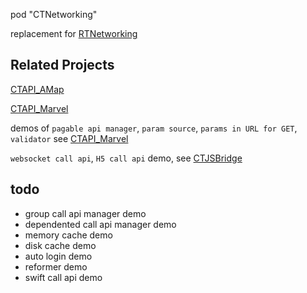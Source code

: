 
pod "CTNetworking"

replacement for [RTNetworking](https://github.com/casatwy/RTNetworking)

Related Projects
----------------

[CTAPI_AMap](https://github.com/CTAPIs/CTAPI_AMap)

[CTAPI_Marvel](https://github.com/CTAPIs/CTAPI_Marvel)

demos of `pagable api manager`, `param source`, `params in URL for GET`, `validator` see [CTAPI_Marvel](https://github.com/CTAPIs/CTAPI_Marvel)

`websocket call api`, `H5 call api` demo, see [CTJSBridge](https://github.com/casatwy/CTJSBridge)

todo
----

- group call api manager demo
- dependented call api manager demo
- memory cache demo
- disk cache demo
- auto login demo
- reformer demo
- swift call api demo
